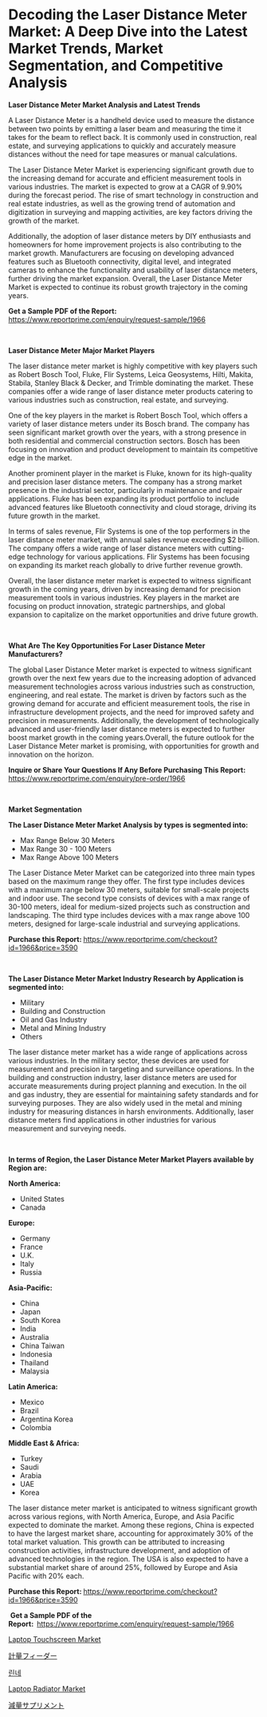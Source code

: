 <p><h1>Decoding the Laser Distance Meter Market: A Deep Dive into the Latest Market Trends, Market Segmentation, and Competitive Analysis</h1></p><p><strong>Laser Distance Meter Market Analysis and Latest Trends</strong></p>
<p><p>A Laser Distance Meter is a handheld device used to measure the distance between two points by emitting a laser beam and measuring the time it takes for the beam to reflect back. It is commonly used in construction, real estate, and surveying applications to quickly and accurately measure distances without the need for tape measures or manual calculations.</p><p>The Laser Distance Meter Market is experiencing significant growth due to the increasing demand for accurate and efficient measurement tools in various industries. The market is expected to grow at a CAGR of 9.90% during the forecast period. The rise of smart technology in construction and real estate industries, as well as the growing trend of automation and digitization in surveying and mapping activities, are key factors driving the growth of the market.</p><p>Additionally, the adoption of laser distance meters by DIY enthusiasts and homeowners for home improvement projects is also contributing to the market growth. Manufacturers are focusing on developing advanced features such as Bluetooth connectivity, digital level, and integrated cameras to enhance the functionality and usability of laser distance meters, further driving the market expansion. Overall, the Laser Distance Meter Market is expected to continue its robust growth trajectory in the coming years.</p></p>
<p><strong>Get a Sample PDF of the Report:&nbsp;</strong> <a href="https://www.reportprime.com/enquiry/request-sample/1966">https://www.reportprime.com/enquiry/request-sample/1966</a></p>
<p>&nbsp;</p>
<p><strong>Laser Distance Meter Major Market Players</strong></p>
<p><p>The laser distance meter market is highly competitive with key players such as Robert Bosch Tool, Fluke, Flir Systems, Leica Geosystems, Hilti, Makita, Stabila, Stanley Black & Decker, and Trimble dominating the market. These companies offer a wide range of laser distance meter products catering to various industries such as construction, real estate, and surveying.</p><p>One of the key players in the market is Robert Bosch Tool, which offers a variety of laser distance meters under its Bosch brand. The company has seen significant market growth over the years, with a strong presence in both residential and commercial construction sectors. Bosch has been focusing on innovation and product development to maintain its competitive edge in the market.</p><p>Another prominent player in the market is Fluke, known for its high-quality and precision laser distance meters. The company has a strong market presence in the industrial sector, particularly in maintenance and repair applications. Fluke has been expanding its product portfolio to include advanced features like Bluetooth connectivity and cloud storage, driving its future growth in the market.</p><p>In terms of sales revenue, Flir Systems is one of the top performers in the laser distance meter market, with annual sales revenue exceeding $2 billion. The company offers a wide range of laser distance meters with cutting-edge technology for various applications. Flir Systems has been focusing on expanding its market reach globally to drive further revenue growth.</p><p>Overall, the laser distance meter market is expected to witness significant growth in the coming years, driven by increasing demand for precision measurement tools in various industries. Key players in the market are focusing on product innovation, strategic partnerships, and global expansion to capitalize on the market opportunities and drive future growth.</p></p>
<p>&nbsp;</p>
<p><strong>What Are The Key Opportunities For Laser Distance Meter Manufacturers?</strong></p>
<p><p>The global Laser Distance Meter market is expected to witness significant growth over the next few years due to the increasing adoption of advanced measurement technologies across various industries such as construction, engineering, and real estate. The market is driven by factors such as the growing demand for accurate and efficient measurement tools, the rise in infrastructure development projects, and the need for improved safety and precision in measurements. Additionally, the development of technologically advanced and user-friendly laser distance meters is expected to further boost market growth in the coming years.Overall, the future outlook for the Laser Distance Meter market is promising, with opportunities for growth and innovation on the horizon.</p></p>
<p><strong>Inquire or Share Your Questions If Any Before Purchasing This Report:</strong> <a href="https://www.reportprime.com/enquiry/pre-order/1966">https://www.reportprime.com/enquiry/pre-order/1966</a></p>
<p>&nbsp;</p>
<p><strong>Market Segmentation</strong></p>
<p><strong>The Laser Distance Meter Market Analysis by types is segmented into:</strong></p>
<p><ul><li>Max Range Below 30 Meters</li><li>Max Range 30 - 100 Meters</li><li>Max Range Above 100 Meters</li></ul></p>
<p><p>The Laser Distance Meter Market can be categorized into three main types based on the maximum range they offer. The first type includes devices with a maximum range below 30 meters, suitable for small-scale projects and indoor use. The second type consists of devices with a max range of 30-100 meters, ideal for medium-sized projects such as construction and landscaping. The third type includes devices with a max range above 100 meters, designed for large-scale industrial and surveying applications.</p></p>
<p><strong>Purchase this Report:&nbsp;</strong><a href="https://www.reportprime.com/checkout?id=1966&price=3590">https://www.reportprime.com/checkout?id=1966&price=3590</a></p>
<p>&nbsp;</p>
<p><strong>The Laser Distance Meter Market Industry Research by Application is segmented into:</strong></p>
<p><ul><li>Military</li><li>Building and Construction</li><li>Oil and Gas Industry</li><li>Metal and Mining Industry</li><li>Others</li></ul></p>
<p><p>The laser distance meter market has a wide range of applications across various industries. In the military sector, these devices are used for measurement and precision in targeting and surveillance operations. In the building and construction industry, laser distance meters are used for accurate measurements during project planning and execution. In the oil and gas industry, they are essential for maintaining safety standards and for surveying purposes. They are also widely used in the metal and mining industry for measuring distances in harsh environments. Additionally, laser distance meters find applications in other industries for various measurement and surveying needs.</p></p>
<p>&nbsp;</p>
<p><strong>In terms of Region, the Laser Distance Meter Market Players available by Region are:</strong></p>
<p>
    <p> <strong> North America: </strong>
        <ul>
            <li>United States</li>
            <li>Canada</li>
        </ul>
        </p> 
    <p> <strong> Europe: </strong>
        <ul>
            <li>Germany</li>
            <li>France</li>
            <li>U.K.</li>
            <li>Italy</li>
            <li>Russia</li>
        </ul>
        </p> 
    <p> <strong> Asia-Pacific: </strong>
        <ul>
            <li>China</li>
            <li>Japan</li>
            <li>South Korea</li>
            <li>India</li>
            <li>Australia</li>
            <li>China Taiwan</li>
            <li>Indonesia</li>
            <li>Thailand</li>
            <li>Malaysia</li>
        </ul>
        </p> 
    <p> <strong> Latin America: </strong>
        <ul>
            <li>Mexico</li>
            <li>Brazil</li>
            <li>Argentina Korea</li>
            <li>Colombia</li>
        </ul>
        </p> 
    <p> <strong> Middle East & Africa: </strong>
        <ul>
            <li>Turkey</li>
            <li>Saudi</li>
            <li>Arabia</li>
            <li>UAE</li>
            <li>Korea</li>
        </ul>
    </p>
    </p>
<p><p>The laser distance meter market is anticipated to witness significant growth across various regions, with North America, Europe, and Asia Pacific expected to dominate the market. Among these regions, China is expected to have the largest market share, accounting for approximately 30% of the total market valuation. This growth can be attributed to increasing construction activities, infrastructure development, and adoption of advanced technologies in the region. The USA is also expected to have a substantial market share of around 25%, followed by Europe and Asia Pacific with 20% each.</p></p>
<p><strong>Purchase this Report: </strong><a href="https://www.reportprime.com/checkout?id=1966&price=3590">https://www.reportprime.com/checkout?id=1966&price=3590</a></p>
<p>&nbsp;<strong>Get a Sample PDF of the Report:&nbsp;&nbsp;</strong><a href="https://www.reportprime.com/enquiry/request-sample/1966">https://www.reportprime.com/enquiry/request-sample/1966</a></p>
<p><strong></strong></p>
<p><p><a href="https://github.com/biheemgalvinlouises6hokrh3h/Market-Research-Report-List-1/blob/main/laptop-touchscreen-market.md">Laptop Touchscreen Market</a></p><p><a href="https://github.com/ihabdkwlxs948/Market-Research-Report-List-1/blob/main/299519810826.md">計量フィーダー</a></p><p><a href="https://github.com/Hubertstyenger6685/Market-Research-Report-List-1/blob/main/61184399922.md">린네</a></p><p><a href="https://github.com/guneycigdem35/Market-Research-Report-List-2/blob/main/laptop-radiator-market.md">Laptop Radiator Market</a></p><p><a href="https://github.com/dadanedu33/Market-Research-Report-List-1/blob/main/196402910827.md">減量サプリメント</a></p></p>